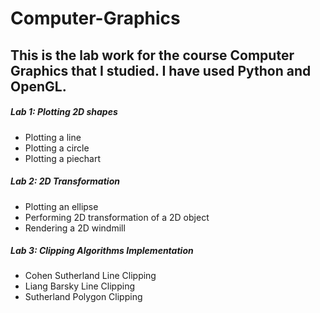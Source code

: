 # Computer-Graphics

This is the lab work for the course Computer Graphics that I studied. I have used Python and OpenGL.
---

##### Lab 1: Plotting 2D shapes
- Plotting a line
- Plotting a circle
- Plotting a piechart

##### Lab 2: 2D Transformation
- Plotting an ellipse
- Performing 2D transformation of a 2D object
- Rendering a 2D windmill

##### Lab 3: Clipping Algorithms Implementation
- Cohen Sutherland Line Clipping
- Liang Barsky Line Clipping
- Sutherland Polygon Clipping
